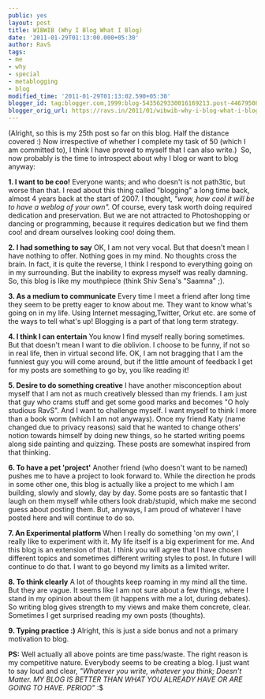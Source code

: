 ```yaml
---
public: yes
layout: post
title: WIBWIB (Why I Blog What I Blog)
date: '2011-01-29T01:13:00.000+05:30'
author: RavS
tags:
- me
- why
- special
- metablogging
- blog
modified_time: '2011-01-29T01:13:02.590+05:30'
blogger_id: tag:blogger.com,1999:blog-5435629330016169213.post-4467950861937915691
blogger_orig_url: https://ravs.in/2011/01/wibwib-why-i-blog-what-i-blog.html
---
```


(Alright, so this is my 25th post so far on this blog. Half the distance covered :) Now irrespective of whether I complete my task of 50 (which I am committed to), I think I have proved to myself that I can also write.)  So, now probably is the time to introspect about why I blog or want to blog anyway:

**1. I want to be coo!**
Everyone wants; and who doesn't is not path3tic, but worse than that. I read about this thing called "blogging" a long time back, almost 4 years back at the start of 2007. I thought, _"wow, how cool it will be to have a weblog of your own"._ Of course, every task worth doing required dedication and preservation. But we are not attracted to Photoshopping or dancing or programming, because it requires dedication but we find them coo! and dream ourselves looking coo! doing them.

**2. I had something to say**
OK, I am not very vocal. But that doesn't mean I have nothing to offer. Nothing goes in my mind. No thoughts cross the brain. In fact, it is quite the reverse, I think I respond to everything going on in my surrounding. But the inability to express myself was really damning. So, this blog is like my mouthpiece (think Shiv Sena's "Saamna" ;).

**3. As a medium to communicate**
Every time I meet a friend after long time they seem to be pretty eager to know about me. They want to know what's going on in my life. Using Internet messaging,Twitter, Orkut etc. are some of the ways to tell what's up! Blogging is a part of that long term strategy.

**4. I think I can entertain**
You know I find myself really boring sometimes. But that doesn't mean I want to die oblivion. I choose to be funny, if not so in real life, then in virtual second life. OK, I am not bragging that I am the funniest guy you will come around, but if the little amount of feedback I get for my posts are something to go by, you like reading it!

**5. Desire to do something creative**
I have another misconception about myself that I am not as much creatively blessed than my friends. I am just that guy who crams stuff and get some good marks and becomes "O holy studious RavS". And I want to challenge myself. I want myself to think I more than a book worm (which I am not anyways). Once my friend Katy (name changed due to privacy reasons) said that he wanted to change others' notion towards himself by doing new things, so he started writing poems along side painting and quizzing. These posts are somewhat inspired from that thinking.

**6. To have a pet 'project'**
Another friend (who doesn't want to be named) pushes me to have a project to look forward to. While the direction he prods in some other one, this blog is actually like a project to me which I am building, slowly and slowly, day by day. Some posts are so fantastic that I laugh on them myself while others look drab/stupid, which make me second guess about posting them. But, anyways, I am proud of whatever I have posted here and will continue to do so.

**7. An Experimental platform**
When I really do something 'on my own', I really like to experiment with it. My life itself is a big experiment for me. And this blog is an extension of that. I think you will agree that I have chosen different topics and sometimes different writing styles to post. In future I will continue to do that. I want to go beyond my limits as a limited writer.

**8. To think clearly**
A lot of thoughts keep roaming in my mind all the time. But they are vague. It seems like I am not sure about a few things, where I stand in my opinion about them (it happens with me a lot, during debates). So writing blog gives strength to my views and make them concrete, clear. Sometimes I get surprised reading my own posts (thoughts).

**9. Typing practice :)**
Alright, this is just a side bonus and not a primary motivation to blog.

**PS:** Well actually all above points are time pass/waste. The right reason is my competitive nature. Everybody seems to be creating a blog. I just want to say loud and clear, _"Whatever you write, whatever you think; Doesn't Matter. MY BLOG IS BETTER THAN WHAT YOU ALREADY HAVE OR ARE GOING TO HAVE. PERIOD"_ :$
